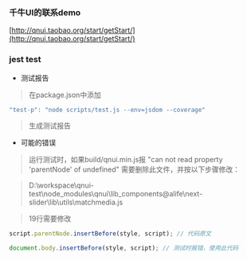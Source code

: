 ### 千牛UI的联系demo

[http://qnui.taobao.org/start/getStart/](http://qnui.taobao.org/start/getStart/)

### jest test

- 测试报告

> 在package.json中添加

```js
"test-p": "node scripts/test.js --env=jsdom --coverage"
```

> 生成测试报告

- 可能的错误

> 运行测试时，如果build/qnui.min.js报  "can not read property 'parentNode' of undefined" 需要删除此文件，并按以下步骤修改：

> D:\workspace\qnui-test\node_modules\qnui\lib\_components\@alife\next-slider\lib\utils\matchmedia.js 

> 19行需要修改

```js
script.parentNode.insertBefore(style, script); // 代码原文
```

```js
document.body.insertBefore(style, script); // 测试时报错，使用此代码
```